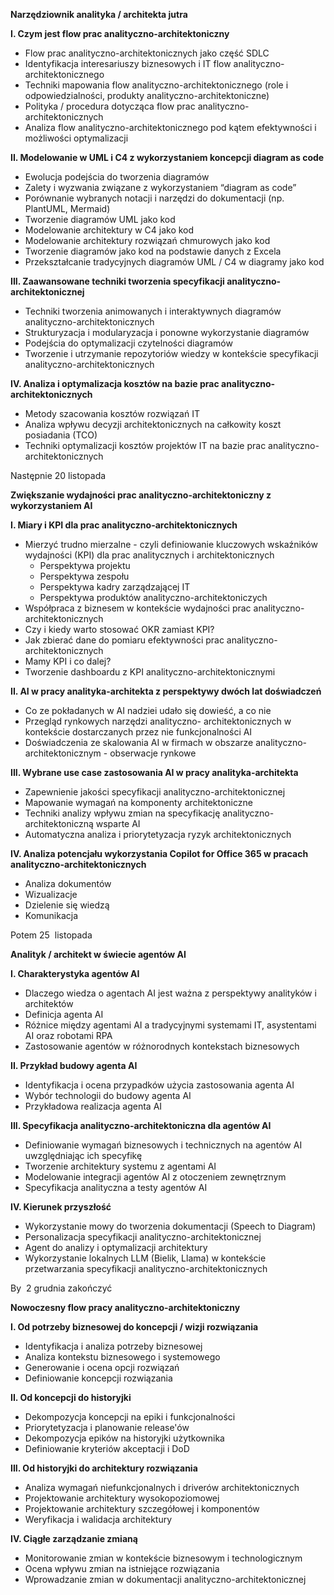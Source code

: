 
****Narzędziownik analityka / architekta jutra****

**I. Czym jest flow prac analityczno-architektoniczny**  

- Flow prac analityczno-architektonicznych jako część SDLC
- Identyfikacja interesariuszy biznesowych i IT flow analityczno-architektonicznego
- Techniki mapowania flow analityczno-architektonicznego (role i odpowiedzialności, produkty analityczno-architektoniczne)
- Polityka / procedura dotycząca flow prac analityczno-architektonicznych
- Analiza flow analityczno-architektonicznego pod kątem efektywności i możliwości optymalizacji

  
**II. Modelowanie w UML i C4 z wykorzystaniem koncepcji diagram as code**  

- Ewolucja podejścia do tworzenia diagramów
- Zalety i wyzwania związane z wykorzystaniem “diagram as code”
- Porównanie wybranych notacji i narzędzi do dokumentacji (np. PlantUML, Mermaid)
- Tworzenie diagramów UML jako kod
- Modelowanie architektury w C4 jako kod
- Modelowanie architektury rozwiązań chmurowych jako kod
- Tworzenie diagramów jako kod na podstawie danych z Excela
- Przekształcanie tradycyjnych diagramów UML / C4 w diagramy jako kod

  
**III. Zaawansowane techniki tworzenia specyfikacji analityczno-architektonicznej**  

- Techniki tworzenia animowanych i interaktywnych diagramów analityczno-architektonicznych
- Strukturyzacja i modularyzacja i ponowne wykorzystanie diagramów
- Podejścia do optymalizacji czytelności diagramów
- Tworzenie i utrzymanie repozytoriów wiedzy w kontekście specyfikacji analityczno-architektonicznych

  
**IV. Analiza i optymalizacja kosztów na bazie prac analityczno-architektonicznych**

- Metody szacowania kosztów rozwiązań IT
- Analiza wpływu decyzji architektonicznych na całkowity koszt posiadania (TCO)
- Techniki optymalizacji kosztów projektów IT na bazie prac analityczno-architektonicznych

Następnie 20 listopada 

****Zwiększanie wydajności prac analityczno-architektoniczny z wykorzystaniem AI****

**I. Miary i KPI dla prac analityczno-architektonicznych**  

- Mierzyć trudno mierzalne - czyli definiowanie kluczowych wskaźników wydajności (KPI) dla prac analitycznych i architektonicznych
    - Perspektywa projektu
    - Perspektywa zespołu
    - Perspektywa kadry zarządzającej IT
    - Perspektywa produktów analityczno-architektoniczych
- Współpraca z biznesem w kontekście wydajności prac analityczno-architektonicznych
- Czy i kiedy warto stosować OKR zamiast KPI?
- Jak zbierać dane do pomiaru efektywności prac analityczno-architektonicznych
- Mamy KPI i co dalej?
- Tworzenie dashboardu z KPI analityczno-architektonicznymi

  
**II. AI w pracy analityka-architekta z perspektywy dwóch lat doświadczeń**  

- Co ze pokładanych w AI nadziei udało się dowieść, a co nie
- Przegląd rynkowych narzędzi analityczno- architektonicznych w kontekście dostarczanych przez nie funkcjonalności AI
- Doświadczenia ze skalowania AI w firmach w obszarze analityczno-architektonicznym - obserwacje rynkowe

**III. Wybrane use case zastosowania AI w pracy analityka-architekta**  

- Zapewnienie jakości specyfikacji analityczno-architektonicznej
- Mapowanie wymagań na komponenty architektoniczne
- Techniki analizy wpływu zmian na specyfikację analityczno-architektoniczną wsparte AI
- Automatyczna analiza i priorytetyzacja ryzyk architektonicznych  
    

  
**IV. Analiza potencjału wykorzystania Copilot for Office 365 w pracach analityczno-architektonicznych**

- Analiza dokumentów
- Wizualizacje
- Dzielenie się wiedzą
- Komunikacja

  

Potem 25  listopada  

****Analityk / architekt w świecie agentów AI****

**I. Charakterystyka agentów AI**

- Dlaczego wiedza o agentach AI jest ważna z perspektywy analityków i architektów
- Definicja agenta AI
- Różnice między agentami AI a tradycyjnymi systemami IT, asystentami AI oraz robotami RPA
- Zastosowanie agentów w różnorodnych kontekstach biznesowych

  
**II. Przykład budowy agenta AI**

- Identyfikacja i ocena przypadków użycia zastosowania agenta AI
- Wybór technologii do budowy agenta AI
- Przykładowa realizacja agenta AI

  
**III. Specyfikacja analityczno-architektoniczna dla agentów AI**

- Definiowanie wymagań biznesowych i technicznych na agentów AI uwzględniając ich specyfikę
- Tworzenie architektury systemu z agentami AI
- Modelowanie integracji agentów AI z otoczeniem zewnętrznym
- Specyfikacja analityczna a testy agentów AI

  
**IV. Kierunek przyszłość**

- Wykorzystanie mowy do tworzenia dokumentacji (Speech to Diagram)
- Personalizacja specyfikacji analityczno-architektonicznej
- Agent do analizy i optymalizacji architektury
- Wykorzystanie lokalnych LLM (Bielik, Llama) w kontekście przetwarzania specyfikacji analityczno-architektonicznych

By  2 grudnia zakończyć 

****Nowoczesny flow pracy analityczno-architektoniczny****

**I. Od potrzeby biznesowej do koncepcji / wizji rozwiązania**  

- Identyfikacja i analiza potrzeby biznesowej
- Analiza kontekstu biznesowego i systemowego
- Generowanie i ocena opcji rozwiązań
- Definiowanie koncepcji rozwiązania

  
**II. Od koncepcji do historyjki**  

- Dekompozycja koncepcji na epiki i funkcjonalności
- Priorytetyzacja i planowanie release'ów
- Dekompozycja epików na historyjki użytkownika
- Definiowanie kryteriów akceptacji i DoD

  
**III. Od historyjki do architektury rozwiązania**  

- Analiza wymagań niefunkcjonalnych i driverów architektonicznych
- Projektowanie architektury wysokopoziomowej
- Projektowanie architektury szczegółowej i komponentów
- Weryfikacja i walidacja architektury

  
**IV. Ciągłe zarządzanie zmianą**  

- Monitorowanie zmian w kontekście biznesowym i technologicznym
- Ocena wpływu zmian na istniejące rozwiązania
- Wprowadzanie zmian w dokumentacji analityczno-architektonicznej